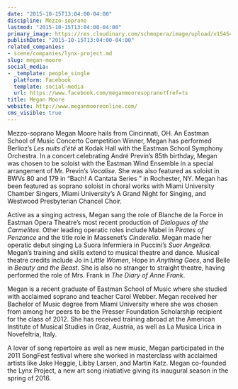 ```yaml
---
date: "2015-10-15T13:04:00-04:00"
discipline: Mezzo-soprano
lastmod: "2015-10-15T13:04:00-04:00"
primary_image: https://res.cloudinary.com/schmopera/image/upload/v1545409169/media/webhook-uploads/1444928594441/Moore-Megan-02%5BMay2015%5D.jpg.jpg
publishDate: "2015-10-15T13:04:00-04:00"
related_companies:
- scene/companies/lynx-project.md
slug: megan-moore
social_media:
- _template: people_single
  platform: Facebook
  template: social-media
  url: https://www.facebook.com/meganmooresoprano?fref=ts
title: Megan Moore
website: http://www.meganmooreonline.com/
cms_visible: true
---
```


Mezzo-soprano Megan Moore hails from Cincinnati, OH. An Eastman School of Music Concerto Competition Winner, Megan has performed Berlioz’s *Les nuits d’été* at Kodak Hall with the Eastman School Symphony Orchestra. In a concert celebrating André Previn’s 85th birthday, Megan was chosen to be soloist with the Eastman Wind Ensemble in a special arrangement of Mr. Previn’s *Vocalise*. She was also featured as soloist in BWVs 80 and 179 in “Bach! A Cantata Series ” in Rochester, NY. Megan has been featured as soprano soloist in choral works with Miami University Chamber Singers, Miami University’s A Grand Night for Singing, and Westwood Presbyterian Chancel Choir.
 
Active as a singing actress, Megan sang the role of Blanche de la Force in Eastman Opera Theatre’s most recent production of *Dialogues of the Carmelites*. Other leading operatic roles include Mabel in *Pirates of Penzance* and the title role in Massenet’s *Cinderella*. Megan made her operatic debut singing La Suora Infermiera in Puccini’s *Suor Angelica*. Megan’s training and skills extend to musical theatre and dance. Musical theatre credits include Jo in *Little Women*, Hope in *Anything Goes*, and Belle in *Beauty and the Beast*. She is also no stranger to straight theatre, having performed the role of Mrs. Frank in *The Diary of Anne Frank*.

Megan is a recent graduate of Eastman School of Music where she studied with acclaimed soprano and teacher Carol Webber. Megan received her Bachelor of Music degree from Miami University where she was chosen from among her peers to be the Presser Foundation Scholarship recipient for the class of 2012. She has received training abroad at the American Institute of Musical Studies in Graz, Austria, as well as La Musica Lirica in Novefeltria, Italy.
 
A lover of song repertoire as well as new music, Megan participated in the 2011 SongFest festival where she worked in masterclass with acclaimed artists like Jake Heggie, Libby Larsen, and Martin Katz. Megan co-founded the 
Lynx Project, a new art song iniatiative giving its inaugural season in the spring of 2016. 
